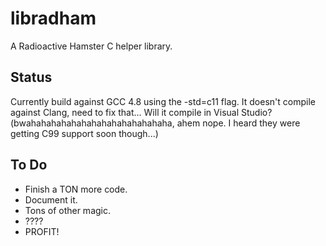 libradham
=========

A Radioactive Hamster C helper library.

Status
------
Currently build against GCC 4.8 using the -std=c11 flag. It doesn't compile against Clang, need to fix that...
Will it compile in Visual Studio? (bwahahahahahahahahahahahahahaha, ahem nope. I heard they were getting C99 support soon though...)

To Do
-----
* Finish a TON more code.
* Document it.
* Tons of other magic.
* ????
* PROFIT!
